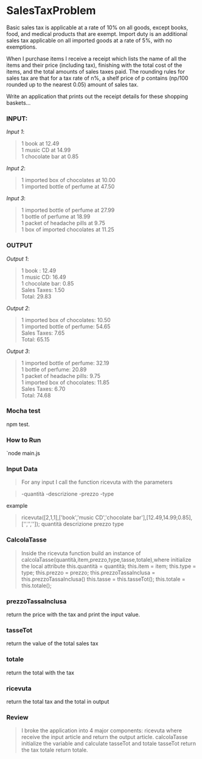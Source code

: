 # SalesTaxProblem

Basic sales tax is applicable at a rate of 10% on all goods, except books, food, and medical products that are exempt. Import duty is an additional sales tax applicable on all imported goods at a rate of 5%, with no exemptions.

When I purchase items I receive a receipt which lists the name of all the items and their price (including tax), finishing with the total cost of the items, and the total amounts of sales taxes paid. The rounding rules for sales tax are that for a tax rate of n%, a shelf price of p contains (np/100 rounded up to the nearest 0.05) amount of sales tax.

Write an application that prints out the receipt details for these shopping baskets...



### INPUT:

*Input 1*:
>1 book at 12.49  
>1 music CD at 14.99  
>1 chocolate bar at 0.85  

*Input 2*:
>1 imported box of chocolates at 10.00  
>1 imported bottle of perfume at 47.50  

*Input 3*:
>1 imported bottle of perfume at 27.99  
>1 bottle of perfume at 18.99  
>1 packet of headache pills at 9.75  
>1 box of imported chocolates at 11.25  

### OUTPUT

*Output 1*:
>1 book : 12.49  
>1 music CD: 16.49  
>1 chocolate bar: 0.85  
>Sales Taxes: 1.50  
>Total: 29.83  

*Output 2*:
>1 imported box of chocolates: 10.50  
>1 imported bottle of perfume: 54.65  
>Sales Taxes: 7.65  
>Total: 65.15  

*Output 3*:
>1 imported bottle of perfume: 32.19  
>1 bottle of perfume: 20.89  
>1 packet of headache pills: 9.75  
>1 imported box of chocolates: 11.85  
>Sales Taxes: 6.70  
>Total: 74.68 

### Mocha test
npm test. 

### How to Run
`node main.js  


### Input Data
>For any input I call the function ricevuta with the parameters

>-quantità
>-descrizione
>-prezzo
>-type 

example
>ricevuta([2,1,1],['book','music CD','chocolate bar'],[12.49,14.99,0.85],['','','']);
				quantità     descrizione												prezzo						type

### CalcolaTasse

> Inside the ricevuta function build an instance of calcolaTasse(quantità,item,prezzo,type,tasse,totale),where initialize the local attribute
>this.quantità = quantità;
>this.item = item;
>this.type = type;
>this.prezzo = prezzo; 
>this.prezzoTassaInclusa = this.prezzoTassaInclusa()
>this.tasse = this.tasseTot();
>this.totale = this.totale();

### prezzoTassaInclusa
return the price with the tax and print the input value.

### tasseTot
return the value of the total sales tax

### totale
return the total with the tax

### ricevuta
return the total tax and the total in output

### Review
>I broke the application into 4 major components:
>ricevuta where receive the input article and return the output article.
>calcolaTasse initialize the variable and calculate tasseTot and totale
>tasseTot return the tax
>totale return totale.
